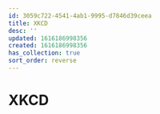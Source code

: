 ```yaml
---
id: 3059c722-4541-4ab1-9995-d7846d39ceea
title: XKCD
desc: ''
updated: 1616186998356
created: 1616186998356
has_collection: true
sort_order: reverse
---
```


# XKCD
